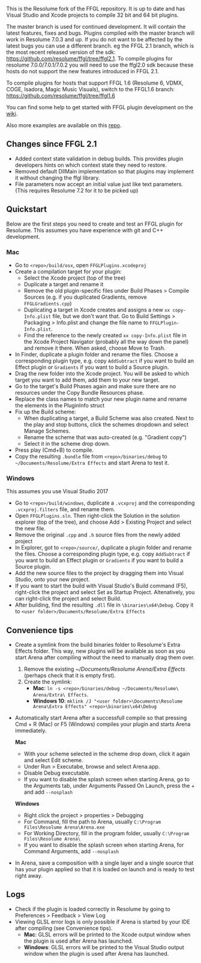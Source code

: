 This is the Resolume fork of the FFGL repository. It is up to date and has Visual Studio and Xcode projects to compile 32 bit and 64 bit plugins.

The master branch is used for continued development. It will contain the latest features, fixes and bugs. Plugins compiled with the master branch will work in Resolume 7.0.3 and up.
If you do not want to be affected by the latest bugs you can use a different branch. eg the FFGL 2.1 branch, which is the most recent released version of the sdk: https://github.com/resolume/ffgl/tree/ffgl2.1. To compile plugins for resolume 7.0.0/7.0.1/7.0.2 you will need to use the ffgl2.0 sdk because these hosts do not support the new features introduced in FFGL 2.1.

To compile plugins for hosts that support FFGL 1.6 (Resolume 6, VDMX, COGE, Isadora, Magic Music Visuals), switch to the FFGL1.6 branch: https://github.com/resolume/ffgl/tree/ffgl1.6

You can find some help to get started with FFGL plugin development on the [wiki](https://github.com/resolume/ffgl/wiki).

Also more examples are available on this [repo](https://github.com/flyingrub/ffgl/tree/more/).

## Changes since FFGL 2.1
- Added context state validation in debug builds. This provides plugin developers hints on which context state they need to restore.
- Removed default DllMain implementation so that plugins may implement it without changing the ffgl library.
- File parameters now accept an initial value just like text parameters. (This requires Resolume 7.2 for it to be picked up)


## Quickstart

Below are the first steps you need to create and test an FFGL plugin for Resolume. This assumes you have experience with git and C++ development.

### Mac

- Go to `<repo>/build/osx`, open `FFGLPlugins.xcodeproj`
- Create a compilation target for your plugin:
	- Select the Xcode project (top of the tree)
	- Duplicate a target and rename it
	- Remove the old plugin-specific files under Build Phases > Compile Sources (e.g. if you duplicated Gradients, remove `FFGLGradients.cpp`)
	- Duplicating a target in Xcode creates and assigns a new `xx copy-Info.plist` file, but we don't want that. Go to Build Settings > Packaging > Info.plist and change the file name to `FFGLPlugin-Info.plist`.  
	- Find the reference to the newly created `xx copy-Info.plist` file in the Xcode Project Navigator (probably all the way down the panel) and remove it there. When asked, choose Move to Trash.
- In Finder, duplicate a plugin folder and rename the files. Choose a corresponding plugin type, e.g. copy `AddSubtract` if you want to build an Effect plugin or `Gradients` if you want to build a Source plugin.
- Drag the new folder into the Xcode project. You will be asked to which target you want to add them, add them to your new target.
- Go to the target's Build Phases again and make sure there are no resources under the Copy Bundle Resources phase.
- Replace the class names to match your new plugin name and rename the elements in the PluginInfo struct
- Fix up the Build scheme:
	- When duplicating a target, a Build Scheme was also created. Next to the play and stop buttons, click the schemes dropdown and select Manage Schemes. 
	- Rename the scheme that was auto-created (e.g. "Gradient copy")
	- Select it in the scheme drop down.
- Press play (Cmd+B) to compile.
- Copy the resulting `.bundle` file from `<repo>/binaries/debug` to `~/Documents/Resolume/Extra Effects` and start Arena to test it.

### Windows 

This assumes you use Visual Studio 2017

- Go to `<repo>/build/windows`, duplicate a `.vcxproj` and the corresponding `.vcxproj.filters` file, and rename them.
- Open `FFGLPlugins.sln`. Then right-click the Solution in the solution explorer (top of the tree), and choose Add > Existing Project and select the new file.
- Remove the original `.cpp` and `.h` source files from the newly added project
- In Explorer, got to `<repo>/source/`, duplicate a plugin folder and rename the files. Choose a corresponding plugin type, e.g. copy `AddSubtract` if you want to build an Effect plugin or `Gradients` if you want to build a Source plugin.
- Add the new source files to the project by dragging them into Visual Studio, onto your new project.
- If you want to start the build with Visual Studio's Build command (F5), right-click the project and select Set as Startup Project. Altenatively, you can right-click the project and select Build.
- After building, find the resulting `.dll` file in `\binaries\x64\Debug`. Copy it to `<user folder>/Documents/Resolume/Extra Effects`

## Convenience tips

- Create a symlink from the build binaries folder to Resolume's Extra Effects folder. This way, new plugins will be available as soon as you start Arena after compiling without the need to manually drag them over.
	1. Remove the existing _~/Documents/Resolume Arena/Extra Effects_ (perhaps check that it is empty first).
	2. Create the symlink: 
		- **Mac**: `ln -s <repo>/binaries/debug ~/Documents/Resolume\ Arena/Extra\ Effects`. 
		- **Windows 10**: `mklink /J "<user folder>\Documents\Resolume Arena\Extra Effects" <repo>\binaries\x64\Debug`

- Automatically start Arena after a successfull compile so that pressing Cmd + R (Mac) or F5 (Windows) compiles your plugin and starts Arena immediately.

	**Mac**
	
	- With your scheme selected in the scheme drop down, click it again and select Edit scheme.
	- Under Run > Executabe, browse and select Arena.app.
	- Disable Debug executable.
	- If you want to disable the splash screen when starting Arena, go to the Arguments tab, under Arguments Passed On Launch, press the + and add `--nosplash`

	**Windows**
	
	- Right click the project > properties > Debugging
	- For Command, fill the path to Arena, usually `C:\Program Files\Resolume Arena\Arena.exe`
	- For Working Directory, fill in the program folder, usually `C:\Program Files\Resolume Arena\`
	- If you want to disable the splash screen when starting Arena, for Command Arguments, add `--nosplash`
	
- In Arena, save a composition with a single layer and a single source that has your plugin applied so that it is loaded on launch and is ready to test right away.

## Logs

- Check if the plugin is loaded correctly in Resolume by going to Preferences > Feedback > View Log
- Viewing GLSL error logs is only possible if Arena is started by your IDE after compiling (see Convenience tips).
	- **Mac**: GLSL errors will be printed to the Xcode output window when the plugin is used after Arena has launched.
	- **Windows**: GLSL errors will be printed to the Visual Studio output window when the plugin is used after Arena has launched. 
